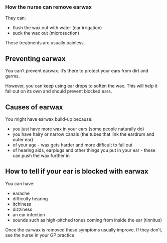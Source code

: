 ### How the nurse can remove earwax

They can:

- flush the wax out with water (ear irrigation)
- suck the wax out (microsuction)

These treatments are usually painless.


## Preventing earwax

You can’t prevent earwax. It’s there to protect your ears from dirt and germs.

However, you can keep using ear drops to soften the wax. This will help it fall out on its own and should prevent blocked ears.


## Causes of earwax

You might have earwax build-up because:

- you just have more wax in your ears (some people naturally do)
- you have hairy or narrow canals (the tubes that link the eardrum and outer ear)
- of your age - wax gets harder and more difficult to fall out
- of hearing aids, earplugs and other things you put in your ear - these can push the wax further in


## How to tell if your ear is blocked with earwax

You can have:

- earache
- difficulty hearing
- itchiness
- dizziness
- an ear infection
- sounds such as high-pitched tones coming from inside the ear (tinnitus)

Once the earwax is removed these symptoms usually improve. If they don’t, see the nurse in your GP practice.

